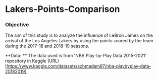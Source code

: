 # Lakers-Points-Comparison

### Objective
The aim of this study is to analyze the influence of LeBron James on the arrival of the Los Angeles Lakers by using the points scored by the team during the 2017-18 and 2018-19 seasons.

**Data: ** The data used is from 'NBA Play-by-Play Data 2015-2021' repository in Kaggle (URL)[https://www.kaggle.com/datasets/schmadam97/nba-playbyplay-data-20182019]
